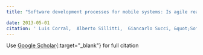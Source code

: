 ```yaml
---
title: "Software development processes for mobile systems: Is agile really taking over the business?"

date: 2013-05-01
citation: ' Luis Corral,  Alberto Sillitti,  Giancarlo Succi, &quot;Software development processes for mobile systems: Is agile really taking over the business?.&quot;, 2013.'
---
```

Use [Google Scholar](https://scholar.google.com/scholar?q=Software+development+processes+for+mobile+systems:+Is+agile+really+taking+over+the+business?){:target="_blank"} for full citation